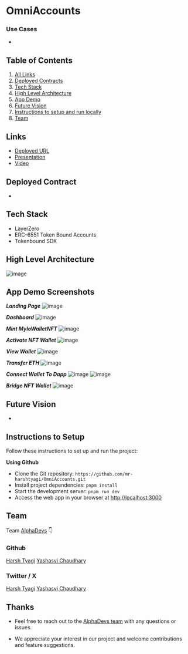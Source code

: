 # OmniAccounts

### Use Cases

-

## Table of Contents

1. [All Links](#links)
2. [Deployed Contracts](#deployed-contract)
3. [Tech Stack](#tech-stack)
4. [High Level Architecture](#high-level-architecture)
5. [App Demo](#app-demo-screenshots)
6. [Future Vision](#future-vision)
7. [Instructions to setup and run locally ](#instructions-to-setup)
8. [Team](#team)

## Links

- [Deployed URL]()
- [Presentation]()
- [Video]()

## Deployed Contract

- []()

## Tech Stack

- LayerZero
- ERC-6551 Token Bound Accounts
- Tokenbound SDK

## High Level Architecture

![image](/public/appDemo/architecture.png)

## App Demo Screenshots

**_Landing Page_**
![image](/public/appDemo/landing-page.png)

**_Dashboard_**
![image](/public/appDemo/dashboard.png)

**_Mint MyloWalletNFT_**
![image](/public/appDemo/mint-mylowalletnft.png)

**_Activate NFT Wallet_**
![image](/public/appDemo/activate-nft-wallet.png)

**_View Wallet_**
![image](/public/appDemo/view-wallet.png)

**_Transfer ETH_**
![image](/public/appDemo/transfer-eth.png)

**_Connect Wallet To Dapp_**
![image](/public/appDemo/connect-wallet-to-dapp.png)
![image](/public/appDemo/connect-wallet.png)

**_Bridge NFT Wallet_**
![image](/public/appDemo/bridge-nft-wallet.png)

## Future Vision

-

## Instructions to Setup

Follow these instructions to set up and run the project:

**Using Github**

- Clone the Git repository: `https://github.com/mr-harshtyagi/OmniAccounts.git`
- Install project dependencies: `pnpm install`
- Start the development server: `pnpm run dev`
- Access the web app in your browser at [http://localhost:3000](http://localhost:3000)

## Team

Team [AlphaDevs](https://www.alphadevs.dev) 👇

### Github

[Harsh Tyagi](https://github.com/mr-harshtyagi)
[Yashasvi Chaudhary](https://github.com/0xyshv)

### Twitter / X

[Harsh Tyagi](https://twitter.com/0xmht)
[Yashasvi Chaudhary](https://twitter.com/0xyshv)

## Thanks

- Feel free to reach out to the [AlphaDevs team](https://www.alphadevs.dev) with any questions or issues.

- We appreciate your interest in our project and welcome contributions and feature suggestions.
